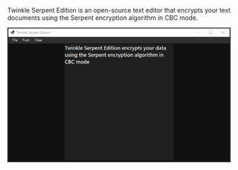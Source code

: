 Twinkle Serpent Edition is an open-source text editor that encrypts your text documents using the Serpent encryption algorithm in CBC mode.

![image text](https://github.com/Northstrix/Twinkle-Serpent-Edition/blob/main/V1.0/Pictures/Twinkle.png)

